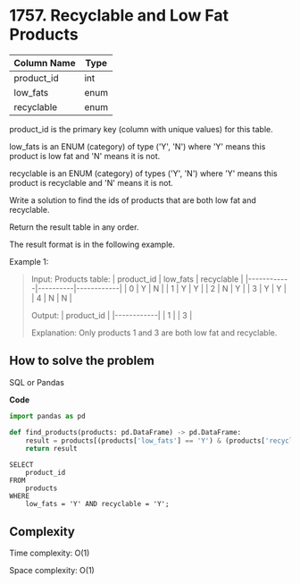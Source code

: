 # 1757. Recyclable and Low Fat Products

| Column Name | Type    |
|-------------|---------|
| product_id  | int     |
| low_fats    | enum    |
| recyclable  | enum    |

product_id is the primary key (column with unique values) for this table.

low_fats is an ENUM (category) of type ('Y', 'N') where 'Y' means this product is low fat and 'N' means it is not.

recyclable is an ENUM (category) of types ('Y', 'N') where 'Y' means this product is recyclable and 'N' means it is not.

Write a solution to find the ids of products that are both low fat and recyclable.

Return the result table in any order.

The result format is in the following example.

Example 1:
> Input: 
> Products table:
> | product_id | low_fats | recyclable |
> |------------|----------|------------|
> | 0          | Y        | N          |
> | 1          | Y        | Y          |
> | 2          | N        | Y          |
> | 3          | Y        | Y          |
> | 4          | N        | N          |
>
> Output: 
> | product_id |
> |------------|
> | 1          |
> | 3          |
>
> Explanation: Only products 1 and 3 are both low fat and recyclable.

## How to solve the problem

SQL or Pandas


**Code**

```Python Pandas
import pandas as pd

def find_products(products: pd.DataFrame) -> pd.DataFrame:
    result = products[(products['low_fats'] == 'Y') & (products['recyclable'] == 'Y')][['product_id']]
    return result 
```

```MySQL
SELECT 
    product_id 
FROM 
    products 
WHERE 
    low_fats = 'Y' AND recyclable = 'Y';
```

## Complexity

Time complexity: O(1)

Space complexity: O(1)
